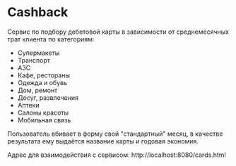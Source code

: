 # Cashback 

Cервис по подбору дебетовой карты в зависимости от среднемесячных трат клиента по категориям: 
* Супермакеты
* Транспорт 
* АЗС 
* Кафе, рестораны 
* Одежда и обувь 
* Дом, ремонт
* Досуг, развлечения 
* Аптеки
* Салоны красоты 
* Мобильная связь

Пользователь вбивает в форму свой "стандартный" месяц, в качестве результата ему выдаётся название карты и годовая экономия. 

Адрес для взаимодействия с сервисом: http://localhost:8080/cards.html

